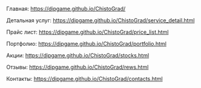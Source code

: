 Главная: https://dipgame.github.io/ChistoGrad/

Детальная услуг: https://dipgame.github.io/ChistoGrad/service_detail.html

Прайс лист: https://dipgame.github.io/ChistoGrad/price_list.html

Портфолио: https://dipgame.github.io/ChistoGrad/portfolio.html

Акции: https://dipgame.github.io/ChistoGrad/stocks.html

Отзывы: https://dipgame.github.io/ChistoGrad/rews.html

Контакты: https://dipgame.github.io/ChistoGrad/contacts.html